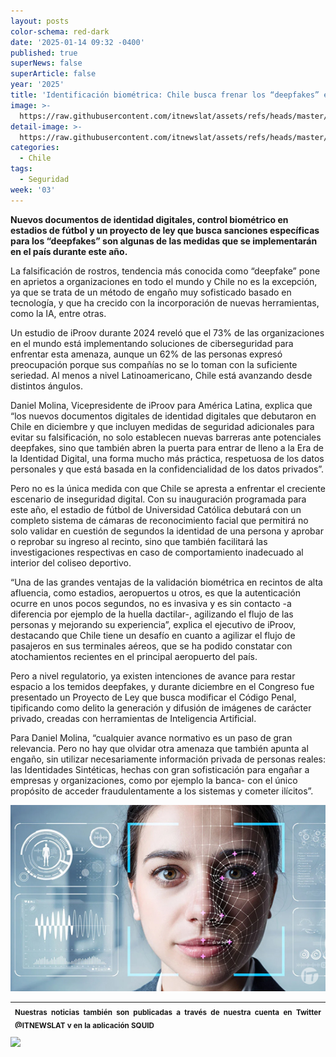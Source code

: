 ```yaml
---
layout: posts
color-schema: red-dark
date: '2025-01-14 09:32 -0400'
published: true
superNews: false
superArticle: false
year: '2025'
title: 'Identificación biométrica: Chile busca frenar los “deepfakes” en 2025'
image: >-
  https://raw.githubusercontent.com/itnewslat/assets/refs/heads/master/img/540x320/identitad-biometrica-p.jpg
detail-image: >-
  https://raw.githubusercontent.com/itnewslat/assets/refs/heads/master/img/1024x680/identitad-biometrica-g.jpg
categories:
  - Chile
tags:
  - Seguridad
week: '03'
---
```

**Nuevos documentos de identidad digitales, control biométrico en estadios de fútbol y un proyecto de ley que busca sanciones específicas para los “deepfakes” son algunas de las medidas que se implementarán en el país durante este año.**

La falsificación de rostros, tendencia más conocida como “deepfake” pone en aprietos a organizaciones en todo el mundo y Chile no es la excepción, ya que se trata de un método de engaño muy sofisticado basado en tecnología, y que ha crecido con la incorporación de nuevas herramientas, como la IA, entre otras.

Un estudio de iProov durante 2024 reveló que el 73% de las organizaciones en el mundo está implementando soluciones de ciberseguridad para enfrentar esta amenaza, aunque un 62% de las personas expresó preocupación porque sus compañías no se lo toman con la suficiente seriedad. Al menos a nivel Latinoamericano, Chile está avanzando desde distintos ángulos.

Daniel Molina, Vicepresidente de iProov para América Latina, explica que “los nuevos documentos digitales de identidad digitales que debutaron en Chile en diciembre y que incluyen medidas de seguridad adicionales para evitar su falsificación, no solo establecen nuevas barreras ante potenciales deepfakes, sino que también abren la puerta para entrar de lleno a la Era de la Identidad Digital, una forma mucho más práctica, respetuosa de los datos personales y que está basada en la confidencialidad de los datos privados”.

Pero no es la única medida con que Chile se apresta a enfrentar el creciente escenario de inseguridad digital. Con su inauguración programada para este año, el estadio de fútbol de Universidad Católica debutará con un completo sistema de cámaras de reconocimiento facial que permitirá no solo validar en cuestión de segundos la identidad de una persona y aprobar o reprobar su ingreso al recinto, sino que también facilitará las investigaciones respectivas en caso de comportamiento inadecuado al interior del coliseo deportivo.

“Una de las grandes ventajas de la validación biométrica en recintos de alta afluencia, como estadios, aeropuertos u otros, es que la autenticación ocurre en unos pocos segundos, no es invasiva y es sin contacto -a diferencia por ejemplo de la huella dactilar-, agilizando el flujo de las personas y mejorando su experiencia”, explica el ejecutivo de iProov, destacando que Chile tiene un desafío en cuanto a agilizar el flujo de pasajeros en sus terminales aéreos, que se ha podido constatar con atochamientos recientes en el principal aeropuerto del país.

Pero a nivel regulatorio, ya existen intenciones de avance para restar espacio a los temidos deepfakes, y durante diciembre en el Congreso fue presentado un Proyecto de Ley que busca modificar el Código Penal, tipificando como delito la generación y difusión de imágenes de carácter privado, creadas con herramientas de Inteligencia Artificial.

Para Daniel Molina, “cualquier avance normativo es un paso de gran relevancia. Pero no hay que olvidar otra amenaza que también apunta al engaño, sin utilizar necesariamente información privada de personas reales: las Identidades Sintéticas, hechas con gran sofisticación para engañar a empresas y organizaciones, como por ejemplo la banca- con el único propósito de acceder fraudulentamente a los sistemas y cometer ilícitos”.

![](https://raw.githubusercontent.com/itnewslat/assets/refs/heads/master/img/540x320/identitad-biometrica-p.jpg)

<table style="height: 42px;" width="569">
<tbody>
<tr>
<td style="text-align: justify;"><sub><strong>Nuestras noticias también son publicadas a través de nuestra cuenta en Twitter <a href="https://twitter.com/itnewslat?lang=es">@ITNEWSLAT</a> y en la aplicación <a href="https://squidapp.co/en/">SQUID</a></strong></sub></td>
</tr>
</tbody>
</table>

<img src="https://tracker.metricool.com/c3po.jpg?hash=56f88a41e39ab42c063cc51676587a04"/>